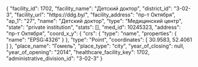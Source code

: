 {
    "facility_id": 1702,
    "facility_name": "Детский доктор",
    "district_id": "3-02-3",
    "facility_url": "https:\/\/ddg.by\/",
    "facility_address": "пр-т Октября",
    "ap_1": "27",
    "name": "Детский доктор",
    "type": "Медицинский центр",
    "state": "private institution",
    "stats": [],
    "med_id": 10245323,
    "address": "пр-т Октября",
    "coord_x_y": {
        "crs": {
            "type": "name",
            "properties": {
                "name": "EPSG:4326"
            }
        },
        "type": "Point",
        "coordinates": [
            30.9583,
            52.4061
        ]
    },
    "place_name": "Гомель",
    "place_type": "city",
    "year_of_closing": null,
    "year_of_opening": "2014",
    "healthcare_facility_key": 1702,
    "administrative_division_id": "3-02-3"
}